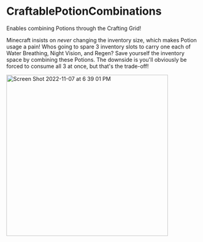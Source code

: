 # CraftablePotionCombinations
Enables combining Potions through the Crafting Grid!

Minecraft insists on *never* changing the inventory size, which makes Potion usage a pain! Whos going to spare 3 inventory slots to carry one each of Water Breathing, Night Vision, and Regen? Save yourself the inventory space by combining these Potions. The downside is you'll obviously be forced to consume all 3 at once, but that's the trade-off!

<img width="421" alt="Screen Shot 2022-11-07 at 6 39 01 PM" src="https://user-images.githubusercontent.com/17690401/200445611-8cc408cf-909a-49da-9376-c921cf855db2.png">
